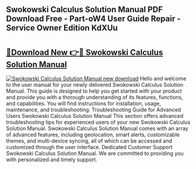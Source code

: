 ## Swokowski Calculus Solution Manual PDF Download Free - Part-oW4 User Guide Repair - Service Owner Edition KdXUu

# <h2><a href="http://bc76583.oget.top/?id=Swokowski+Calculus+Solution+Manual">🔗Download New 👉🔴 Swokowski Calculus Solution Manual</a></h2>

[![Swokowski Calculus Solution Manual new download](https://i.imgur.com/5g1atiW.png)](http://bc76583.oget.top/?id=Swokowski+Calculus+Solution+Manual)
Hello and welcome to the user manual for your newly delivered Swokowski Calculus Solution Manual. This guide is designed to help you get started with your product and provide you with a thorough understanding of its features, functions, and capabilities. You will find instructions for installation, usage, maintenance, and troubleshooting. Troubleshooting Guide for Advanced Users Swokowski Calculus Solution Manual This section offers advanced troubleshooting tips for experienced users of your new Swokowski Calculus Solution Manual. Swokowski Calculus Solution Manual comes with an array of advanced features, including geolocation, smart alerts, customizable themes, and multi-device syncing, all of which can be accessed and customized through the user interface. Dedicated Customer Support Swokowski Calculus Solution Manual. We are committed to providing you with personalized and timely support.

